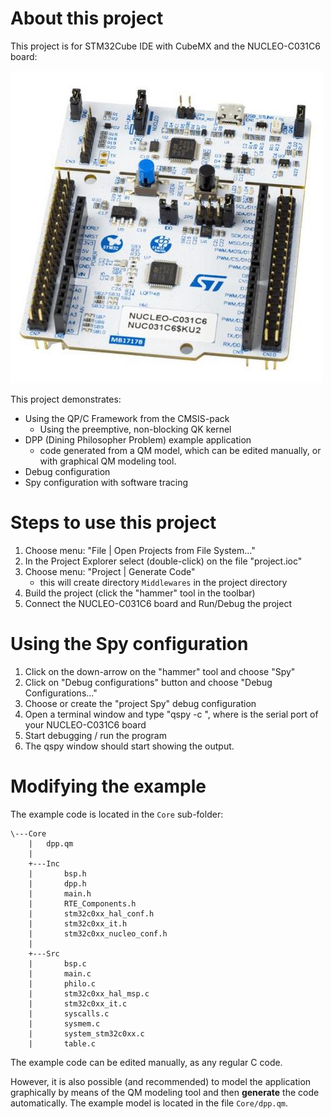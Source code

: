 # About this project

This project is for STM32Cube IDE with CubeMX and the
NUCLEO-C031C6 board:

![](stm32-nucleo-c031c6.jpg)

This project demonstrates:
- Using the QP/C Framework from the CMSIS-pack
  + Using the preemptive, non-blocking QK kernel
- DPP (Dining Philosopher Problem) example application
  + code generated from a QM model, which can be edited manually,
    or with graphical QM modeling tool.
- Debug configuration
- Spy configuration with software tracing


# Steps to use this project

1. Choose menu: "File | Open Projects from File System..."
2. In the Project Explorer select (double-click) on the file "project.ioc"
3. Choose menu: "Project | Generate Code"
   - this will create directory `Middlewares` in the project directory
4. Build the project (click the "hammer" tool in the toolbar)
5. Connect the NUCLEO-C031C6 board and Run/Debug the project


# Using the Spy configuration

1. Click on the down-arrow on the "hammer" tool and choose "Spy"
2. Click on "Debug configurations" button and choose "Debug Configurations..."
3. Choose or create the "project Spy" debug configuration
4. Open a terminal window and type "qspy -c <COMX>", where <COMX> is the serial
   port of your NUCLEO-C031C6 board
5. Start debugging / run the program
6. The qspy window should start showing the output.


# Modifying the example

The example code is located in the `Core` sub-folder:

```
\---Core
    |   dpp.qm
    |
    +---Inc
    |       bsp.h
    |       dpp.h
    |       main.h
    |       RTE_Components.h
    |       stm32c0xx_hal_conf.h
    |       stm32c0xx_it.h
    |       stm32c0xx_nucleo_conf.h
    |
    +---Src
    |       bsp.c
    |       main.c
    |       philo.c
    |       stm32c0xx_hal_msp.c
    |       stm32c0xx_it.c
    |       syscalls.c
    |       sysmem.c
    |       system_stm32c0xx.c
    |       table.c
```

The example code can be edited manually, as any regular C code.

However, it is also possible (and recommended) to model the application
graphically by means of the QM modeling tool and then **generate** the
code automatically. The example model is located in the file `Core/dpp.qm`.
